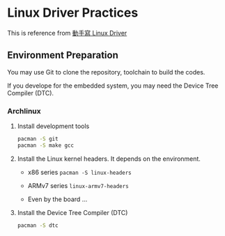 # Linux Driver Practices

This is reference from [動手寫 Linux Driver](http://blog.logan.tw/2013/01/linux-driver.html)

## Environment Preparation

You may use Git to clone the repository, toolchain to build the codes.

If you develope for the embedded system, you may need the Device Tree Compiler (DTC).

### Archlinux

1. Install development tools
	```sh
	pacman -S git
	pacman -S make gcc
	```

2. Install the Linux kernel headers.  It depends on the environment.

	* x86 series ``` pacman -S linux-headers ```

	* ARMv7 series ``` linux-armv7-headers ```
	
	* Even by the board ...


3. Install the Device Tree Compiler (DTC)
	```sh
	pacman -S dtc
	```
